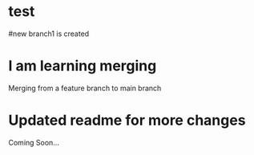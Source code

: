 # test
#new branch1 is created

# I am learning merging
Merging from a feature branch to main branch

# Updated readme for more changes
Coming Soon...